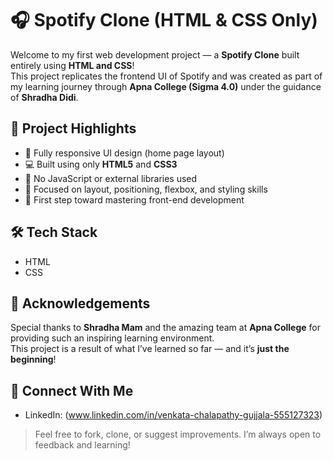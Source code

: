 # 🎧 Spotify Clone (HTML & CSS Only)

Welcome to my first web development project — a **Spotify Clone** built entirely using **HTML and CSS**!  
This project replicates the frontend UI of Spotify and was created as part of my learning journey through **Apna College (Sigma 4.0)** under the guidance of **Shradha Didi**.

## 📌 Project Highlights
- 🎨 Fully responsive UI design (home page layout)
- 💻 Built using only **HTML5** and **CSS3**
- 🔁 No JavaScript or external libraries used
- 🧠 Focused on layout, positioning, flexbox, and styling skills
- 🎯 First step toward mastering front-end development

## 🛠️ Tech Stack
- HTML
- CSS

## 🙏 Acknowledgements
Special thanks to **Shradha Mam** and the amazing team at **Apna College** for providing such an inspiring learning environment.  
This project is a result of what I’ve learned so far — and it’s **just the beginning**!

## 🔗 Connect With Me
- LinkedIn: (www.linkedin.com/in/venkata-chalapathy-gujjala-555127323)


> Feel free to fork, clone, or suggest improvements. I’m always open to feedback and learning!

